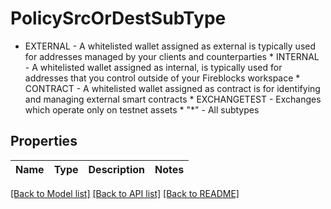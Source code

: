 # PolicySrcOrDestSubType

* EXTERNAL - A whitelisted wallet assigned as external is typically used for addresses managed by your clients and counterparties * INTERNAL - A whitelisted wallet assigned as internal, is typically used for addresses that you control outside of your Fireblocks workspace * CONTRACT - A whitelisted wallet assigned as contract is for identifying and managing external smart contracts * EXCHANGETEST - Exchanges which operate only on testnet assets * \"*\" - All subtypes 

## Properties

Name | Type | Description | Notes
------------ | ------------- | ------------- | -------------

[[Back to Model list]](../README.md#documentation-for-models) [[Back to API list]](../README.md#documentation-for-api-endpoints) [[Back to README]](../README.md)


